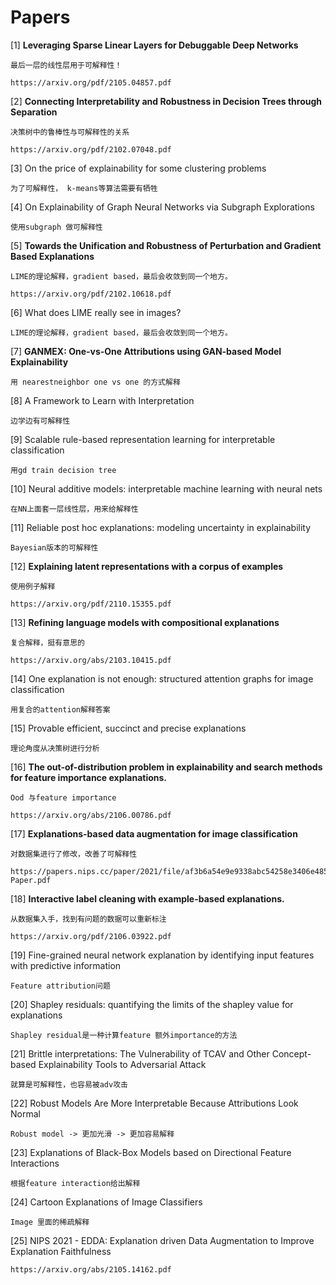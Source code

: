 # Papers

[1] **Leveraging Sparse Linear Layers for Debuggable Deep Networks** 
	
    最后一层的线性层用于可解释性！

    https://arxiv.org/pdf/2105.04857.pdf

[2] **Connecting Interpretability and Robustness in Decision Trees through Separation**
	
    决策树中的鲁棒性与可解释性的关系

    https://arxiv.org/pdf/2102.07048.pdf

[3] On the price of explainability for some clustering problems
	
    为了可解释性， k-means等算法需要有牺牲

[4] On Explainability of Graph Neural Networks via Subgraph Explorations
	
    使用subgraph 做可解释性

[5] **Towards the Unification and Robustness of Perturbation and Gradient Based Explanations**
	
    LIME的理论解释，gradient based，最后会收敛到同一个地方。

    https://arxiv.org/pdf/2102.10618.pdf

[6] What does LIME really see in images?
	
    LIME的理论解释，gradient based，最后会收敛到同一个地方。

[7] **GANMEX: One-vs-One Attributions using GAN-based Model Explainability**
	
    用 nearestneighbor one vs one 的方式解释

[8] A Framework to Learn with Interpretation
	
    边学边有可解释性

[9] Scalable rule-based representation learning for interpretable classification

    用gd train decision tree

[10] Neural additive models: interpretable machine learning with neural nets
	
    在NN上面套一层线性层，用来给解释性

[11] Reliable post hoc explanations: modeling uncertainty in explainability
	
    Bayesian版本的可解释性
  
[12] **Explaining latent representations with a corpus of examples**
	
    使用例子解释

    https://arxiv.org/pdf/2110.15355.pdf

[13] **Refining language models with compositional explanations**
	
    复合解释，挺有意思的

    https://arxiv.org/abs/2103.10415.pdf

[14] One explanation is not enough: structured attention graphs for image classification
	
    用复合的attention解释答案

[15] Provable efficient, succinct and precise explanations
	
    理论角度从决策树进行分析

[16] **The out-of-distribution problem in explainability and search methods for feature importance explanations.**
  
	Ood 与feature importance

    https://arxiv.org/abs/2106.00786.pdf

[17] **Explanations-based data augmentation for image classification**
	
    对数据集进行了修改，改善了可解释性

    https://papers.nips.cc/paper/2021/file/af3b6a54e9e9338abc54258e3406e485-Paper.pdf

[18] **Interactive label cleaning with example-based explanations.**
	
    从数据集入手，找到有问题的数据可以重新标注

    https://arxiv.org/pdf/2106.03922.pdf

[19] Fine-grained neural network explanation by identifying input features with predictive information
	
    Feature attribution问题

[20] Shapley residuals: quantifying the limits of the shapley value for explanations
	
    Shapley residual是一种计算feature 额外importance的方法

[21] Brittle interpretations: The Vulnerability of TCAV and Other Concept-based Explainability Tools to Adversarial Attack
	
    就算是可解释性，也容易被adv攻击

[22] Robust Models Are More Interpretable Because Attributions Look Normal
	
    Robust model -> 更加光滑 -> 更加容易解释

[23] Explanations of Black-Box Models based on Directional Feature Interactions
	
    根据feature interaction给出解释

[24] Cartoon Explanations of Image Classifiers
	
    Image 里面的稀疏解释

[25] NIPS 2021 - EDDA: Explanation driven Data Augmentation to Improve Explanation Faithfulness

    https://arxiv.org/abs/2105.14162.pdf
